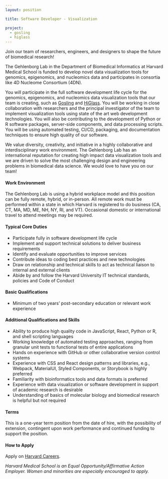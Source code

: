 ```yaml
---
layout: position

title: Software Developer - Visualization

project:
  - gosling
  - higlass
---
```


Join our team of researchers, engineers, and designers to shape the future of biomedical research! 

The Gehlenborg Lab in the Department of Biomedical Informatics at Harvard Medical School is funded to develop novel data visualization tools for genomics, epigenomics, and nucleomics data and participates in consortia like 4D Nucleome Consortium (4DN).

You will participate in the full software development life cycle for the genomics, epigenomics, and nucleomics data visualization tools that our team is creating, such as [Gosling](http://gosling-lang.org) and [HiGlass](http://higlass.io). You will be working in close collaboration with researchers and the principal investigator of the team to implement visualization tools using state of the art web development technologies. You will also be contributing to the development of Python or R software packages, server-side components, and data processing scripts. You will be using automated testing, CI/CD, packaging, and documentation techniques to ensure high quality of our software.

We value diversity, creativity, and initiative in a highly collaborative and interdisciplinary work environment. The Gehlenborg Lab has an international reputation for creating high impact data visualization tools and we are driven to solve the most challenging design and engineering problems in biomedical data science. We would love to have you on our team!

#### Work Environment
The Gehlenborg Lab is using a hybrid workplace model and this position can be fully remote, hybrid, or in-person. All remote work must be performed within a state in which Harvard is registered to do business (CA, CT, MA, MD, ME, NH, NY, RI, and VT). Occasional domestic or international travel to attend meetings may be required.

#### Typical Core Duties
- Participate fully in software development life cycle
- Implement and support technical solutions to deliver business requirements
- Identify and evaluate opportunities to improve services
- Contribute ideas to coding best practices and new technologies
- Draw on relationship and technical skills to act as technical liaison to internal and external clients
- Abide by and follow the Harvard University IT technical standards, policies and Code of Conduct

#### Basic Qualifications
- Minimum of two years’ post-secondary education or relevant work experience

#### Additional Qualifications and Skills
- Ability to produce high quality code in JavaScript, React, Python or R, and shell scripting languages
- Working knowledge of automated testing approaches, ranging from granular unit tests to functional tests of entire applications
- Hands on experience with GitHub or other collaborative version control systems
- Experience with CSS and React design patterns and libraries, e.g., Webpack, MaterialUI, Styled Components, or Storybook is highly preferred
- Familiarity with bioinformatics tools and data formats is preferred
- Experience with data visualization or software development in support of academic research is desirable
- Understanding of basics of molecular biology and biomedical research is helpful but not required

#### Terms
This is a one-year term position from the date of hire, with the possibility of extension, contingent upon work performance and continued funding to support the position. 

#### How to Apply
Apply on [Harvard Careers](https://sjobs.brassring.com/TGnewUI/Search/home/HomeWithPreLoad?partnerid=25240&siteid=5341&PageType=JobDetails&jobid=1975023).

*Harvard Medical School is an Equal Opportunity/Affirmative Action Employer. Women and minorities are especially encouraged to apply.*